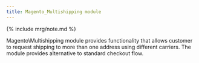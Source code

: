 ```yaml
---
title: Magento_Multishipping module
---
```


{% include mrg/note.md %}

Magento\Multishipping module provides functionality that allows customer to request shipping to more than one address
using different carriers. The module provides alternative to standard checkout flow.

